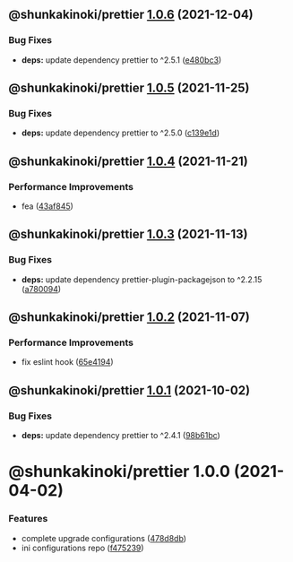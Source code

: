 ## @shunkakinoki/prettier [1.0.6](https://github.com/shunkakinoki/configurations/compare/@shunkakinoki/prettier@1.0.5...@shunkakinoki/prettier@1.0.6) (2021-12-04)

### Bug Fixes

- **deps:** update dependency prettier to ^2.5.1 ([e480bc3](https://github.com/shunkakinoki/configurations/commit/e480bc34152203c37d90cc1b6fbbcba58fc31d62))

## @shunkakinoki/prettier [1.0.5](https://github.com/shunkakinoki/configurations/compare/@shunkakinoki/prettier@1.0.4...@shunkakinoki/prettier@1.0.5) (2021-11-25)

### Bug Fixes

- **deps:** update dependency prettier to ^2.5.0 ([c139e1d](https://github.com/shunkakinoki/configurations/commit/c139e1d261c99366385be6d81f6c75a0ad982d6b))

## @shunkakinoki/prettier [1.0.4](https://github.com/shunkakinoki/configurations/compare/@shunkakinoki/prettier@1.0.3...@shunkakinoki/prettier@1.0.4) (2021-11-21)

### Performance Improvements

- fea ([43af845](https://github.com/shunkakinoki/configurations/commit/43af84577e445ffd01bc75b737b34a217a636280))

## @shunkakinoki/prettier [1.0.3](https://github.com/shunkakinoki/configurations/compare/@shunkakinoki/prettier@1.0.2...@shunkakinoki/prettier@1.0.3) (2021-11-13)

### Bug Fixes

- **deps:** update dependency prettier-plugin-packagejson to ^2.2.15 ([a780094](https://github.com/shunkakinoki/configurations/commit/a78009428e4f374c558c73c1e28ae4221afe4821))

## @shunkakinoki/prettier [1.0.2](https://github.com/shunkakinoki/configurations/compare/@shunkakinoki/prettier@1.0.1...@shunkakinoki/prettier@1.0.2) (2021-11-07)

### Performance Improvements

- fix eslint hook ([65e4194](https://github.com/shunkakinoki/configurations/commit/65e41943cf0e0971ea5e6cbc5878e84c71d4c1f2))

## @shunkakinoki/prettier [1.0.1](https://github.com/shunkakinoki/configurations/compare/@shunkakinoki/prettier@1.0.0...@shunkakinoki/prettier@1.0.1) (2021-10-02)

### Bug Fixes

- **deps:** update dependency prettier to ^2.4.1 ([98b61bc](https://github.com/shunkakinoki/configurations/commit/98b61bcc5213b99fd0f8569c3766fdbc297482fc))

# @shunkakinoki/prettier 1.0.0 (2021-04-02)

### Features

- complete upgrade configurations ([478d8db](https://github.com/shunkakinoki/configurations/commit/478d8db3afc1157e242d47bc9439256b18849952))
- ini configurations repo ([f475239](https://github.com/shunkakinoki/configurations/commit/f4752399dc823289cf82c700b53f9a70bd061894))
